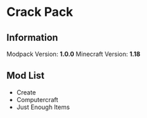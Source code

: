 # Crack Pack

## Information

Modpack Version: **1.0.0**
Minecraft Version: **1.18**

## Mod List
 - Create
 - Computercraft
 - Just Enough Items